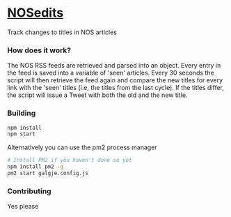 # [NOSedits](https://twitter.com/nosedits)
Track changes to titles in NOS articles

### How does it work?
The NOS RSS feeds are retrieved and parsed into an object. Every entry in the feed is saved into a variable of 'seen' articles.
Every 30 seconds the script will then retrieve the feed again and compare the new titles for every link with the 'seen' titles (i.e, the titles from the last cycle).
If the titles differ, the script will issue a Tweet with both the old and the new title.

### Building
```sh
npm install
npm start
```

Alternatively you can use the pm2 process manager
```sh
# Install PM2 if you haven't done so yet
npm install pm2 -g
pm2 start galgje.config.js
```

### Contributing
Yes please